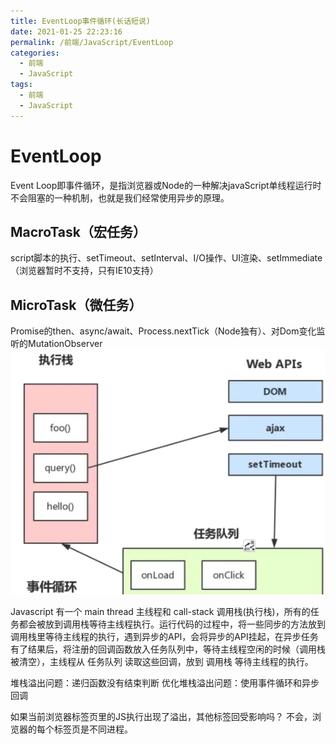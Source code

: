 ```yaml
---
title: EventLoop事件循环(长话短说)
date: 2021-01-25 22:23:16
permalink: /前端/JavaScript/EventLoop
categories:
  - 前端
  - JavaScript
tags:
  - 前端
  - JavaScript
---
```

# EventLoop

Event Loop即事件循环，是指浏览器或Node的一种解决javaScript单线程运行时不会阻塞的一种机制，也就是我们经常使用异步的原理。

## MacroTask（宏任务）

script脚本的执行、setTimeout、setInterval、I/O操作、UI渲染、setImmediate（浏览器暂时不支持，只有IE10支持）

## MicroTask（微任务）

Promise的then、async/await、Process.nextTick（Node独有）、对Dom变化监听的MutationObserver
![images.png](images/eventloop/eventloop01.png)

Javascript 有一个 main thread 主线程和 call-stack 调用栈(执行栈)，所有的任务都会被放到调用栈等待主线程执行。运行代码的过程中，将一些同步的方法放到 调用栈里等待主线程的执行，遇到异步的API，会将异步的API挂起，在异步任务有了结果后，将注册的回调函数放入任务队列中，等待主线程空闲的时候（调用栈被清空），主线程从 任务队列 读取这些回调，放到 调用栈 等待主线程的执行。

堆栈溢出问题：递归函数没有结束判断
优化堆栈溢出问题：使用事件循环和异步回调

如果当前浏览器标签页里的JS执行出现了溢出，其他标签回受影响吗？
不会，浏览器的每个标签页是不同进程。
